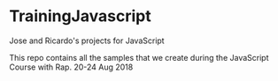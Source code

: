 # TrainingJavascript
Jose and Ricardo's projects for JavaScript


This repo contains all the samples that we create during the JavaScript Course with Rap.
20-24 Aug 2018

